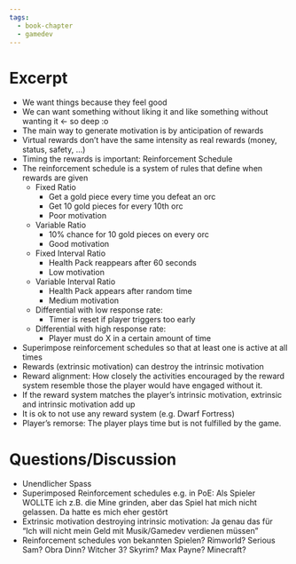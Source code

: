 ```yaml
---
tags:
  - book-chapter
  - gamedev
---
```

# Excerpt

- We want things because they feel good
- We can want something without liking it and like something without wanting it &lt;- so deep :o
- The main way to generate motivation is by anticipation of rewards
- Virtual rewards don’t have the same intensity as real rewards (money, status, safety, …)
- Timing the rewards is important: Reinforcement Schedule
- The reinforcement schedule is a system of rules that define when rewards are given
    - Fixed Ratio
        - Get a gold piece every time you defeat an orc
        - Get 10 gold pieces for every 10th orc
        - Poor motivation
    - Variable Ratio
        - 10% chance for 10 gold pieces on every orc
        - Good motivation
    - Fixed Interval Ratio
        - Health Pack reappears after 60 seconds
        - Low motivation
    - Variable Interval Ratio
        - Health Pack appears after random time
        - Medium motivation
    - Differential with low response rate:
        - Timer is reset if player triggers too early
    - Differential with high response rate:
        - Player must do X in a certain amount of time
- Superimpose reinforcement schedules so that at least one is active at all times
- Rewards (extrinsic motivation) can destroy the intrinsic motivation
- Reward alignment: How closely the activities encouraged by the reward system resemble those the player would have engaged without it.
- If the reward system matches the player’s intrinsic motivation, extrinsic and intrinsic motivation add up
- It is ok to not use any reward system (e.g. Dwarf Fortress)
- Player’s remorse: The player plays time but is not fulfilled by the game.

# Questions/Discussion

- Unendlicher Spass
- Superimposed Reinforcement schedules e.g. in PoE: Als Spieler WOLLTE ich z.B. die Mine grinden, aber das Spiel hat mich nicht gelassen. Da hatte es mich eher gestört
- Extrinsic motivation destroying intrinsic motivation: Ja genau das für “Ich will nicht mein Geld mit Musik/Gamedev verdienen müssen”
- Reinforcement schedules von bekannten Spielen? Rimworld? Serious Sam? Obra Dinn? Witcher 3? Skyrim? Max Payne? Minecraft?
